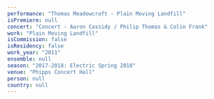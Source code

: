 ```yaml
---
performance: "Thomas Meadowcroft - Plain Moving Landfill"
isPremiere: null
concert: "Concert - Aaron Cassidy / Philip Thomas & Colin Frank"
work: "Plain Moving Landfill"
isCommission: false
isResidency: false
work_year: "2011"
ensemble: null
season: "2017-2018: Electric Spring 2018"
venue: "Phipps Concert Hall"
person: null
country: null
---
```


